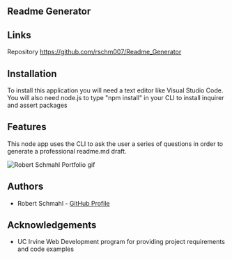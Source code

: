 Readme Generator
-----------------------------


Links
-----------------------------

Repository <a href="https://github.com/rschm007/Readme_Generator">https://github.com/rschm007/Readme_Generator</a>

Installation
-----------------------------

To install this application you will need a text editor like Visual Studio Code. You will also need node.js to type "npm install" in your CLI to install inquirer and assert packages

Features
-----------------------------
This node app uses the CLI to ask the user a series of questions in order to generate a professional readme.md draft.

<img src="https://raw.githubusercontent.com/rschm007/Portfolio_Page/master/assets/imgs/portfolio_gif-1.gif" alt="Robert Schmahl Portfolio gif" style="max-width:100%;">


Authors
-----------------------------
<ul>
  <li>Robert Schmahl - <a href="https://github.com/rschm007">GitHub Profile</a></li>
</ul>

Acknowledgements
-----------------------------
<ul>
  <li>UC Irvine Web Development program for providing project requirements and code examples</li>
</ul>

